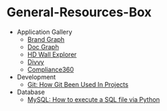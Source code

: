 # General-Resources-Box

- Application Gallery
	- [Brand Graph](https://github.com/awesome5team/General-Resources-Box/issues/2)
	- [Doc Graph](https://github.com/awesome5team/General-Resources-Box/issues/3)
	- [HD Wall Explorer](https://github.com/awesome5team/General-Resources-Box/issues/4)
	- [Divvy](https://github.com/awesome5team/General-Resources-Box/issues/5)
	- [Compliance360](https://github.com/awesome5team/General-Resources-Box/issues/6)
- Development
	- [Git: How Git Been Used In Projects](https://github.com/awesome5team/General-Resources-Box/issues/1)
- Database
	- [MySQL: How to execute a SQL file via Python](https://github.com/awesome5team/General-Resources-Box/issues/7)

